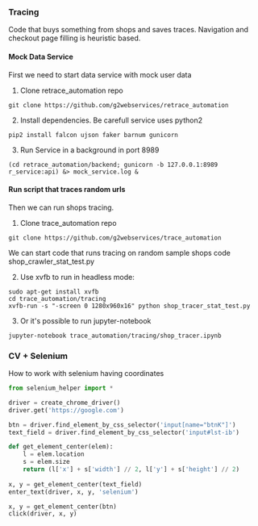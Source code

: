 ### Tracing

Code that buys something from shops and saves traces.
Navigation and checkout page filling is heuristic based.

#### Mock Data Service

First we need to start data service with mock user data

1. Clone retrace_automation repo
```shell
git clone https://github.com/g2webservices/retrace_automation
```
2. Install dependencies.
Be carefull service uses python2

```shell
pip2 install falcon ujson faker barnum gunicorn
```

3. Run Service in a background in port 8989
```shell
(cd retrace_automation/backend; gunicorn -b 127.0.0.1:8989 r_service:api) &> mock_service.log &
```

#### Run script that traces random urls

Then we can run shops tracing.

1. Clone trace_automation repo
```shell
git clone https://github.com/g2webservices/trace_automation
```

We can start code that runs tracing on random sample shops code shop_crawler_stat_test.py

2. Use xvfb to run in headless mode:
```shell
sudo apt-get install xvfb
cd trace_automation/tracing
xvfb-run -s "-screen 0 1280x960x16" python shop_tracer_stat_test.py
```

3. Or it's possible to run jupyter-notebook 
```shell
jupyter-notebook trace_automation/tracing/shop_tracer.ipynb
```

### CV + Selenium
How to work with selenium having coordinates
```python
from selenium_helper import *

driver = create_chrome_driver()
driver.get('https://google.com')

btn = driver.find_element_by_css_selector('input[name="btnK"]')
text_field = driver.find_element_by_css_selector('input#lst-ib')

def get_element_center(elem):
    l = elem.location
    s = elem.size
    return (l['x'] + s['width'] // 2, l['y'] + s['height'] // 2)
    
x, y = get_element_center(text_field)
enter_text(driver, x, y, 'selenium')

x, y = get_element_center(btn)
click(driver, x, y)
```
